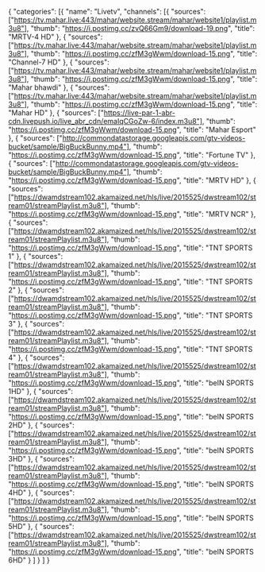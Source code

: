 {
    "categories": [{
            "name": "Livetv",
            "channels": [{
                    "sources": ["https://tv.mahar.live:443/mahar/website.stream/mahar/website1/playlist.m3u8"],
                    "thumb": "https://i.postimg.cc/zvQ66Gm9/download-19.png",
		    "title": "MRTV-4 HD"
                }, {
                    "sources": ["https://tv.mahar.live:443/mahar/website.stream/mahar/website1/playlist.m3u8"],
                    "thumb": "https://i.postimg.cc/zfM3gWwm/download-15.png",
		    "title": "Channel-7 HD"
                }, {
                    "sources": ["https://tv.mahar.live:443/mahar/website.stream/mahar/website1/playlist.m3u8"],
                    "thumb": "https://i.postimg.cc/zfM3gWwm/download-15.png",
		    "title": "Mahar bhawdi"
                }, {
                    "sources": ["https://tv.mahar.live:443/mahar/website.stream/mahar/website1/playlist.m3u8"],
                    "thumb": "https://i.postimg.cc/zfM3gWwm/download-15.png",
		    "title": "Mahar HD"
                }, {
                    "sources": ["https://live-par-1-abr-cdn.livepush.io/live_abr_cdn/emaIqCGoZw-6/index.m3u8"],
                    "thumb": "https://i.postimg.cc/zfM3gWwm/download-15.png",
		    "title": "Mahar Esport"
                }, {
		    "sources": ["http://commondatastorage.googleapis.com/gtv-videos-bucket/sample/BigBuckBunny.mp4"],
                    "thumb": "https://i.postimg.cc/zfM3gWwm/download-15.png",
		    "title": "Fortune TV"
                }, {
                    "sources": ["http://commondatastorage.googleapis.com/gtv-videos-bucket/sample/BigBuckBunny.mp4"],
                    "thumb": "https://i.postimg.cc/zfM3gWwm/download-15.png",
		    "title": "MRTV HD"
                }, {
                    "sources": ["https://dwamdstream102.akamaized.net/hls/live/2015525/dwstream102/stream01/streamPlaylist.m3u8"],
                    "thumb": "https://i.postimg.cc/zfM3gWwm/download-15.png",
		    "title": "MRTV NCR"
                }, {
                    "sources": ["https://dwamdstream102.akamaized.net/hls/live/2015525/dwstream102/stream01/streamPlaylist.m3u8"],
                    "thumb": "https://i.postimg.cc/zfM3gWwm/download-15.png",
		    "title": "TNT SPORTS 1"
                }, {
                    "sources": ["https://dwamdstream102.akamaized.net/hls/live/2015525/dwstream102/stream01/streamPlaylist.m3u8"],
                    "thumb": "https://i.postimg.cc/zfM3gWwm/download-15.png",
		    "title": "TNT SPORTS 2"
                }, {
                    "sources": ["https://dwamdstream102.akamaized.net/hls/live/2015525/dwstream102/stream01/streamPlaylist.m3u8"],
                    "thumb": "https://i.postimg.cc/zfM3gWwm/download-15.png",
		    "title": "TNT SPORTS 3"
                }, {
                    "sources": ["https://dwamdstream102.akamaized.net/hls/live/2015525/dwstream102/stream01/streamPlaylist.m3u8"],
                    "thumb": "https://i.postimg.cc/zfM3gWwm/download-15.png",
		    "title": "TNT SPORTS 4"
                }, {
                    "sources": ["https://dwamdstream102.akamaized.net/hls/live/2015525/dwstream102/stream01/streamPlaylist.m3u8"],
                    "thumb": "https://i.postimg.cc/zfM3gWwm/download-15.png",
		    "title": "beIN SPORTS 1HD"
                }, {
                    "sources": ["https://dwamdstream102.akamaized.net/hls/live/2015525/dwstream102/stream01/streamPlaylist.m3u8"],
                    "thumb": "https://i.postimg.cc/zfM3gWwm/download-15.png",
		    "title": "beIN SPORTS 2HD"
                }, {
                    "sources": ["https://dwamdstream102.akamaized.net/hls/live/2015525/dwstream102/stream01/streamPlaylist.m3u8"],
                    "thumb": "https://i.postimg.cc/zfM3gWwm/download-15.png",
		    "title": "beIN SPORTS 3HD"
                }, {
                    "sources": ["https://dwamdstream102.akamaized.net/hls/live/2015525/dwstream102/stream01/streamPlaylist.m3u8"],
                    "thumb": "https://i.postimg.cc/zfM3gWwm/download-15.png",
		    "title": "beIN SPORTS 4HD"
                }, {
                    "sources": ["https://dwamdstream102.akamaized.net/hls/live/2015525/dwstream102/stream01/streamPlaylist.m3u8"],
                    "thumb": "https://i.postimg.cc/zfM3gWwm/download-15.png",
		    "title": "beIN SPORTS 5HD"
                }, {
                    "sources": ["https://dwamdstream102.akamaized.net/hls/live/2015525/dwstream102/stream01/streamPlaylist.m3u8"],
                    "thumb": "https://i.postimg.cc/zfM3gWwm/download-15.png",
		    "title": "beIN SPORTS 6HD"
                }
            ]
        }
    ]
}

